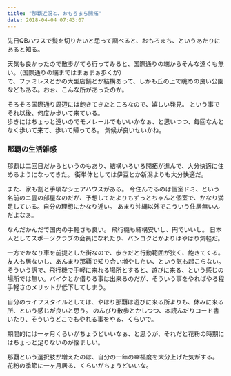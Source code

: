```yaml
---
title: "那覇近況と、おもろまち開拓"
date: 2018-04-04 07:43:07
---
```


先日QBハウスで髪を切りたいと思って調べると、おもろまち、というあたりにあると知る。

天気も良かったので散歩がてら行ってみると、国際通りの端からそんな遠くも無い。（国際通りの端まではまぁまぁ歩くが）  
で、ファミレスとかの大型店舗とか結構あって、しかも丘の上で眺めの良い公園などもある。おぉ、こんな所があったのか。

そろそろ国際通り周辺には飽きてきたところなので、嬉しい発見。
という事でそれ以後、何度か歩いて来ている。  
歩きにはちょっと遠いのでモノレールでもいいかなぁ、と思いつつ、毎回なんとなく歩いて来て、歩いて帰ってる。
気候が良いせいかね。

### 那覇の生活雑感

那覇は二回目だからというのもあり、結構いろいろ開拓が進んで、大分快適に住めるようになってきた。
街単体としては伊豆とか新潟よりも大分快適だ。

また、家も割と手頃なシェアハウスがある。
今住んでるのは個室ドミ、という名前のニ畳の部屋なのだが、予想してたよりもずっとちゃんと個室で、かなり満足している。自分の理想にかなり近い。
あまり沖縄以外でこういう住居無いんだよなぁ。

なんだかんだで国内の手軽さも良い。
飛行機も結構安いし、円でいいし。
日本人としてスポーツクラブの会員になれたり、バンコクとかよりはやはり気軽だ。

一方でかなり車を前提とした街なので、歩きだと行動範囲が狭く、飽きてくる。
友人も居ないし、あんまり那覇で知り合い増やしたい、という気も起こらない。  
そういう訳で、飛行機で手軽に来れる場所とすると、遊びに来る、という感じの場所では無い。バイクとか借りる事は出来るのだが、そういう事をやればやる程手軽さのメリットが低下してしまう。

自分のライフスタイルとしては、やはり那覇は遊びに来る所よりも、休みに来る所、という感じが良いと思う。
のんびり散歩とかしつつ、本読んだりコード書いたり、そういうどこでもやれる事をやる、くらいで。

期間的には一ヶ月くらいがちょうどいいなぁ、と思うが、それだと花粉の時期にはちょっと足りないのが悩ましい。

那覇という選択肢が増えたのは、自分の一年の幸福度を大分上げた気がする。
花粉の季節に一ヶ月居る、くらいがちょうどいいな。
